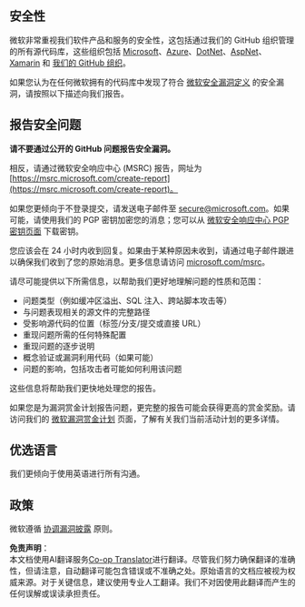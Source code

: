 <!--
CO_OP_TRANSLATOR_METADATA:
{
  "original_hash": "0d575483100c332b2dbaefef915bb3c4",
  "translation_date": "2025-08-24T11:57:06+00:00",
  "source_file": "SECURITY.md",
  "language_code": "zh"
}
-->
## 安全性

微软非常重视我们软件产品和服务的安全性，这包括通过我们的 GitHub 组织管理的所有源代码库，这些组织包括 [Microsoft](https://github.com/Microsoft)、[Azure](https://github.com/Azure)、[DotNet](https://github.com/dotnet)、[AspNet](https://github.com/aspnet)、[Xamarin](https://github.com/xamarin) 和 [我们的 GitHub 组织](https://opensource.microsoft.com/)。

如果您认为在任何微软拥有的代码库中发现了符合 [微软安全漏洞定义](https://docs.microsoft.com/en-us/previous-versions/tn-archive/cc751383(v=technet.10)) 的安全漏洞，请按照以下描述向我们报告。

## 报告安全问题

**请不要通过公开的 GitHub 问题报告安全漏洞。**

相反，请通过微软安全响应中心 (MSRC) 报告，网址为 [https://msrc.microsoft.com/create-report](https://msrc.microsoft.com/create-report)。

如果您更倾向于不登录提交，请发送电子邮件至 [secure@microsoft.com](mailto:secure@microsoft.com)。如果可能，请使用我们的 PGP 密钥加密您的消息；您可以从 [微软安全响应中心 PGP 密钥页面](https://www.microsoft.com/en-us/msrc/pgp-key-msrc) 下载密钥。

您应该会在 24 小时内收到回复。如果由于某种原因未收到，请通过电子邮件跟进以确保我们收到了您的原始消息。更多信息请访问 [microsoft.com/msrc](https://www.microsoft.com/msrc)。

请尽可能提供以下所需信息，以帮助我们更好地理解问题的性质和范围：

  * 问题类型（例如缓冲区溢出、SQL 注入、跨站脚本攻击等）
  * 与问题表现相关的源文件的完整路径
  * 受影响源代码的位置（标签/分支/提交或直接 URL）
  * 重现问题所需的任何特殊配置
  * 重现问题的逐步说明
  * 概念验证或漏洞利用代码（如果可能）
  * 问题的影响，包括攻击者可能如何利用该问题

这些信息将帮助我们更快地处理您的报告。

如果您是为漏洞赏金计划报告问题，更完整的报告可能会获得更高的赏金奖励。请访问我们的 [微软漏洞赏金计划](https://microsoft.com/msrc/bounty) 页面，了解有关我们当前活动计划的更多详情。

## 优选语言

我们更倾向于使用英语进行所有沟通。

## 政策

微软遵循 [协调漏洞披露](https://www.microsoft.com/en-us/msrc/cvd) 原则。

**免责声明**：  
本文档使用AI翻译服务[Co-op Translator](https://github.com/Azure/co-op-translator)进行翻译。尽管我们努力确保翻译的准确性，但请注意，自动翻译可能包含错误或不准确之处。原始语言的文档应被视为权威来源。对于关键信息，建议使用专业人工翻译。我们不对因使用此翻译而产生的任何误解或误读承担责任。